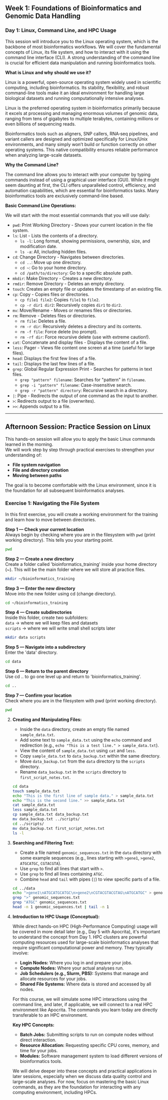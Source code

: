 ## Week 1: Foundations of Bioinformatics and Genomic Data Handling

### Day 1: Linux, Command Line, and HPC Usage

This session will introduce you to the Linux operating system, which is the backbone of most bioinformatics workflows. We will cover the fundamental concepts of Linux, its file system, and how to interact with it using the command line interface (CLI). A strong understanding of the command line is crucial for efficient data manipulation and running bioinformatics tools.

**What is Linux and why should we use it?**

Linux is a powerful, open-source operating system widely used in scientific computing, including bioinformatics. Its stability, flexibility, and robust command-line tools make it an ideal environment for handling large biological datasets and running computationally intensive analyses.

Linux is the preferred operating system in bioinformatics primarily because it excels at processing and managing enormous volumes of genomic data, ranging from tens of gigabytes to multiple terabytes, containing millions or even billions of sequencing reads. 

Bioinformatics tools such as aligners, SNP callers, RNA‑seq pipelines, and variant callers are designed and optimized specifically for Linux/Unix environments, and many simply won’t build or function correctly on other operating systems. This native compatibility ensures reliable performance when analyzing large-scale datasets.

**Why the Command Line?**

The command line allows you to interact with your computer by typing commands instead of using a graphical user interface (GUI). While it might seem daunting at first, the CLI offers unparalleled control, efficiency, and automation capabilities, which are essential for bioinformatics tasks. Many bioinformatics tools are exclusively command-line based.

**Basic Command Line Operations:**

We will start with the most essential commands that you will use daily:

*   `pwd`: Print Working Directory - Shows your current location in the file system.
*   `ls`: List - Lists the contents of a directory.
    *   `ls -l`: Long format, showing permissions, ownership, size, and modification date.
    *   `ls -a`: All, including hidden files.
*   `cd`: Change Directory - Navigates between directories.
    *   `cd ..`: Move up one directory.
    *   `cd ~`: Go to your home directory.
    *   `cd /path/to/directory`: Go to a specific absolute path.
*   `mkdir`: Make Directory - Creates a new directory.
*   `rmdir`: Remove Directory - Deletes an empty directory.
*   `touch`: Creates an empty file or updates the timestamp of an existing file.
*   `cp`: Copy - Copies files or directories.
    *   `cp file1 file2`: Copies `file1` to `file2`.
    *   `cp -r dir1 dir2`: Recursively copies `dir1` to `dir2`.
*   `mv`: Move/Rename - Moves or renames files or directories.
*   `rm`: Remove - Deletes files or directories.
    *   `rm file`: Deletes a file.
    *   `rm -r dir`: Recursively deletes a directory and its contents.
    *   `rm -f file`: Force delete (no prompt).
    *   `rm -rf dir`: Force recursive delete (use with extreme caution!).
*   `cat`: Concatenate and display files - Displays the content of a file.
*   `less`: Pager - Views file content one screen at a time (useful for large files).
*   `head`: Displays the first few lines of a file.
*   `tail`: Displays the last few lines of a file.
*   `grep`: Global Regular Expression Print - Searches for patterns in text files.
    *   `grep "pattern" filename`: Searches for "pattern" in `filename`.
    *   `grep -i "pattern" filename`: Case-insensitive search.
    *   `grep -r "pattern" directory`: Recursive search in a directory.
*   `|`: Pipe - Redirects the output of one command as the input to another.
*   `>`: Redirects output to a file (overwrites).
*   `>>`: Appends output to a file.

---
## Afternoon Session: Practice Session on Linux

This hands-on session will allow you to apply the basic Linux commands learned in the morning.  
We will work step by step through practical exercises to strengthen your understanding of:

- **File system navigation**
- **File and directory creation**
- **Moving between paths**

The goal is to become comfortable with the Linux environment, since it is the foundation for all subsequent bioinformatics analyses.


### Exercise 1: Navigating the File System

In this first exercise, you will create a working environment for the training and learn how to move between directories.

**Step 1 — Check your current location**  
Always begin by checking where you are in the filesystem with `pwd` (print working directory). This tells you your starting point.  
```bash
pwd
```

**Step 2 — Create a new directory**  
Create a folder called 'bioinformatics_training' inside your home directory (~).
This will be the main folder where we will store all practice files.
```bash
mkdir ~/bioinformatics_training
```

**Step 3 — Enter the new directory**  
Move into the new folder using cd (change directory).
```bash
cd ~/bioinformatics_training
```

**Step 4 — Create subdirectories**  
Inside this folder, create two subfolders:  
`data`    → where we will keep files and datasets  
`scripts` → where we will write small shell scripts later

```bash
mkdir data scripts
```

**Step 5 — Navigate into a subdirectory**  
Enter the 'data' directory.
```bash
cd data
```

**Step 6 — Return to the parent directory**  
Use cd .. to go one level up and return to 'bioinformatics_training'.
```bash
cd ..
```

**Step 7 — Confirm your location**  
Check where you are in the filesystem with pwd (print working directory).
```bash
pwd
```

2.  **Creating and Manipulating Files:**
    *   Inside the `data` directory, create an empty file named `sample_data.txt`.
    *   Add some text to `sample_data.txt` using the `echo` command and redirection (e.g., `echo "This is a test line." > sample_data.txt`).
    *   View the content of `sample_data.txt` using `cat` and `less`.
    *   Copy `sample_data.txt` to `data_backup.txt` within the same directory.
    *   Move `data_backup.txt` from the `data` directory to the `scripts` directory.
    *   Rename `data_backup.txt` in the `scripts` directory to `first_script_notes.txt`.

    ```bash
    cd data
    touch sample_data.txt
    echo "This is the first line of sample data." > sample_data.txt
    echo "This is the second line." >> sample_data.txt
    cat sample_data.txt
    less sample_data.txt
    cp sample_data.txt data_backup.txt
    mv data_backup.txt ../scripts/
    cd ../scripts/
    mv data_backup.txt first_script_notes.txt
    ls -l
    ```

3.  **Searching and Filtering Text:**
    *   Create a file named `genomic_sequences.txt` in the `data` directory with some example sequences (e.g., lines starting with `>gene1`, `>gene2`, `ATGCATGC`, `CGTACGTA`).
    *   Use `grep` to find all lines that start with `>`.
    *   Use `grep` to find all lines containing `ATGC`.
    *   Combine `head` and `tail` with pipes (`|`) to view specific parts of a file.

    ```bash
    cd ../data
    echo ">gene1\nATGCATGCATGC\n>gene2\nCGTACGTACGTAG\nATGCATGC" > genomic_sequences.txt
    grep ">" genomic_sequences.txt
    grep "ATGC" genomic_sequences.txt
    head -n 1 genomic_sequences.txt | tail -n 1
    ```

4.  **Introduction to HPC Usage (Conceptual):**

    While direct hands-on HPC (High-Performance Computing) usage will be covered in more detail later (e.g., Day 5 with Apocrita), it's important to understand the concept from Day 1. HPC clusters are powerful computing resources used for large-scale bioinformatics analyses that require significant computational power and memory. They typically involve:

    *   **Login Nodes:** Where you log in and prepare your jobs.
    *   **Compute Nodes:** Where your actual analyses run.
    *   **Job Schedulers (e.g., Slurm, PBS):** Systems that manage and allocate resources for your jobs.
    *   **Shared File Systems:** Where data is stored and accessed by all nodes.

    For this course, we will simulate some HPC interactions using the command line, and later, if applicable, we will connect to a real HPC environment like Apocrita. The commands you learn today are directly transferable to an HPC environment.

    **Key HPC Concepts:**
    *   **Batch Jobs:** Submitting scripts to run on compute nodes without direct interaction.
    *   **Resource Allocation:** Requesting specific CPU cores, memory, and time for your jobs.
    *   **Modules:** Software management system to load different versions of bioinformatics tools.

    We will delve deeper into these concepts and practical applications in later sessions, especially when we discuss data quality control and large-scale analyses. For now, focus on mastering the basic Linux commands, as they are the foundation for interacting with any computing environment, including HPCs.

